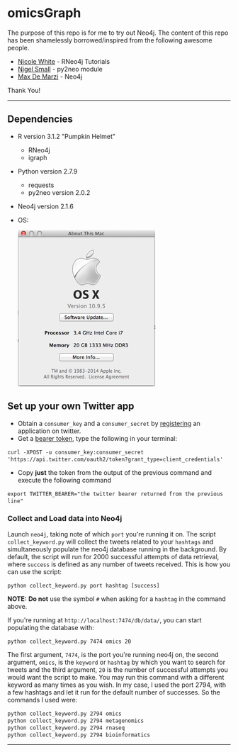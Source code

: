 # omicsGraph
The purpose of this repo is for me to try out Neo4j. The content of this repo has been shamelessly borrowed/inspired from the following awesome people.

* [Nicole White](https://github.com/nicolewhite/graphs_r_cool) - RNeo4j Tutorials
* [Nigel Small](https://github.com/nigelsmall/py2neo) - py2neo module
* [Max De Marzi](http://maxdemarzi.com/) - Neo4j

Thank You!

---

## Dependencies
* R version 3.1.2 "Pumpkin Helmet"
	* RNeo4j
	* igraph
* Python version 2.7.9
	* requests
	* py2neo version 2.0.2
* Neo4j version 2.1.6
* OS:

	![About my Mac](images/about_this_mac.png)


## Set up your own Twitter app
* Obtain a `consumer_key` and a `consumer_secret` by [registering](https://dev.twitter.com/apps) an application on twitter.
* Get a [bearer token](https://dev.twitter.com/docs/auth/application-only-auth), type the following in your terminal:

```
curl -XPOST -u consumer_key:consumer_secret 'https://api.twitter.com/oauth2/token?grant_type=client_credentials'
```

* Copy **just** the token from the output of the previous command and execute the following command

```
export TWITTER_BEARER="the twitter bearer returned from the previous line"
```

### Collect and Load data into Neo4j
Launch `neo4j`, taking note of which `port` you're running it on. 
The script `collect_keyword.py` will collect the tweets related to your `hashtags` and simultaneously populate the neo4j database running in the background. By default, the script will run for 2000 successful attempts of data retrieval, where `success` is defined as any number of tweets received. This is how you can use the script:

```
python collect_keyword.py port hashtag [success]
```

**NOTE:** **Do not** use the symbol `#` when asking for a `hashtag` in the command above.

If you're running at `http://localhost:7474/db/data/`, you can start populating the database with:

```
python collect_keyword.py 7474 omics 20
```
The first argument, `7474`, is the port you're running neo4j on, the second argument, `omics`, is the `keyword` or `hashtag` by which you want to search for tweets and the third argument, `20` is the number of successful attempts you would want the script to make.
You may run this command with a different keyword as many times as you wish. In my case, I used the port 2794, with a few hashtags and let it run for the default number of successes. So the commands I used were:

```
python collect_keyword.py 2794 omics
python collect_keyword.py 2794 metagenomics
python collect_keyword.py 2794 rnaseq
python collect_keyword.py 2794 bioinformatics
```

---

